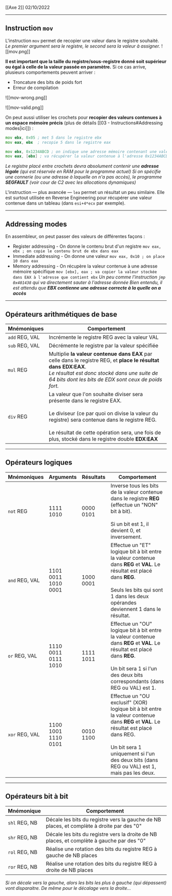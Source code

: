 [[Axe 2]]
02/10/2022
****
## Instruction `mov`

L'instruction `mov` permet de recopier une valeur dans le registre souhaité. 
	*Le premier argument sera le registre, le second sera la valeur à assigner.*
![[mov.png]]

**Il est important que la taille du registre/sous-registre donné soit supérieur ou égal à celle de la valeur passée en paramètre.** Si ce cas arrive, plusieurs comportements peuvent arriver :
- Troncature des bits de poids fort
- Erreur de compilation

![[mov-wrong.png]]

![[mov-valid.png]]


On peut aussi utiliser les crochets pour **recopier des valeurs contenues à un espace mémoire précis** (plus de détails [[03 - Instructions#Addressing modes|ici]]) :
```asm
mov ebx, 0x05 ; met 5 dans le registre ebx
mov eax, ebx  ; recopie 5 dans le registre eax

mov ebx, 0x1234ABCD ; on indique une adresse mémoire contenant une valeur qui                        ; nous intéresse (e.g. "0x50" est la valeur stockée à cette                      ; adresse)
mov eax, [ebx] ; va récupérer la valeur contenue à l'adresse 0x1234ABCD et la                   ; copier dans eax (eax contiendra donc 0x50)
```
*Le registre placé entre crochets devra absolument contenir une **adresse légale** (qui est réservée en RAM pour le programme actuel) 
Si on spécifie une connerie (ou une adresse à laquelle on n'a pas accès), le programme **SEGFAULT** (voir cour de C2 avec les allocations dynamiques)*


L'instruction — plus avancée — `lea` permet un résultat un peu similaire. Elle est surtout utilisée en Reverse Engineering pour récupérer une valeur contenue dans un tableau (dans `esi+4*ecx` par exemple).


****
## Addressing modes

En assembleur, on peut passer des valeurs de différentes façons :
- Register addressing - On donne le contenu brut d'un registre
	`mov eax, ebx ; on copie le contenu brut de ebx dans eax`
- Immediate addressing - On donne une valeur
	`mov eax, 0x10 ; on place 10 dans eax`
- Memory addressing - On récupère la valeur contenue à une adresse mémoire spécifique
	`mov [ebx], eax ; va copier la valeur stockée dans EAX à l'adresse que contient ebx`
	*Un peu comme l'instruction `jmp 0x401438` qui va directement sauter à l'adresse donnée
	Bien entendu, il est attendu que **EBX contienne une adresse correcte à la quelle on a accès***



****
## Opérateurs arithmétiques de base

| **Mnémoniques** | **Comportement**                                                                                                                                                                                                                                                                       |
| --------------- | -------------------------------------------------------------------------------------------------------------------------------------------------------------------------------------------------------------------------------------------------------------------------------------- |
| `add` REG, VAL  | Incrémente le registre REG avec la valeur VAL                                                                                                                                                                                                                                          |
| `sub` REG, VAL  | Décrémente le registre par la valeur spécifiée                                                                                                                                                                                                                                         |
| `mul` REG       | Multiplie **la valeur contenue dans EAX** par celle dans le registre REG, et **place le résultat dans EDX:EAX**. <br>*Le résultat est donc stocké dans une suite de 64 bits dont les bits de EDX sont ceux de poids fort.*                                                             |
| `div` REG       | La valeur que l'on souhaite diviser sera présente dans le registre EAX. <br><br>Le diviseur (ce par quoi on divise la valeur du registre) sera contenue dans le registre REG.<br><br>Le résultat de cette opération sera, une fois de plus, stocké dans le registre double **EDX:EAX** |


****
## Opérateurs logiques

| **Mnémoniques** | **Arguments**           | **Résultats** | **Comportement**                                                                                                                                                                                                                       |
| --------------- | ----------------------- | ------------- | -------------------------------------------------------------------------------------------------------------------------------------------------------------------------------------------------------------------------------------- |
| `not` REG       | 1111 1010               | 0000 0101     | Inverse tous les bits de la valeur contenue dans le registre **REG** (effectue un "NON" bit à bit). <br><br>Si un bit est 1, il devient 0, et inversement.                                                                             |
| `and` REG, VAL  | 1101 0011 <br>1010 0001 | 1000 0001     | Effectue un "ET" logique bit à bit entre la valeur contenue dans **REG** et **VAL**. Le résultat est placé dans **REG**. <br><br>Seuls les bits qui sont 1 dans les deux opérandes deviennent 1 dans le résultat.                      |
| `or` REG, VAL   | 1110 0011 <br>0111 1010 | 1111 1011     | Effectue un "OU" logique bit à bit entre la valeur contenue dans **REG** et **VAL**. Le résultat est placé dans **REG**. <br><br>Un bit sera 1 si l'un des deux bits correspondants (dans REG ou VAL) est 1.                           |
| `xor` REG, VAL  | 1100 1001 <br>1110 0101 | 0010 1100     | Effectue un "OU exclusif" (XOR) logique bit à bit entre la valeur contenue dans **REG** et **VAL**. Le résultat est placé dans REG. <br><br>Un bit sera 1 uniquement si l'un des deux bits (dans REG ou VAL) est 1, mais pas les deux. |


****
## Opérateurs bit à bit

| **Mnémonique** | **Comportement**                                                                          |
| -------------- | ----------------------------------------------------------------------------------------- |
| `shl` REG, NB  | Décale les bits du registre vers la gauche de NB places, et complète à droite par des "0" |
| `shr` REG, NB  | Décale les bits du registre vers la droite de NB places, et complète à gauche par des "0" |
| `rol` REG, NB  | Réalise une rotation des bits du registre REG à gauche de NB places                       |
| `ror` REG, NB  | Réalise une rotation des bits du registre REG à droite de NB places                       |

*Si on décale vers la gauche, alors les bits les plus à gauche (qui dépassent) vont disparaitre. De même pour le décalage vers la droite...*

